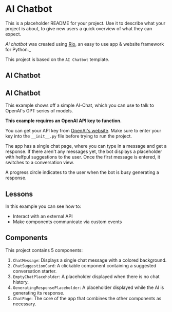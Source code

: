# AI Chatbot

This is a placeholder README for your project. Use it to describe what your
project is about, to give new users a quick overview of what they can expect.

_Ai chatbot_ was created using [Rio](https://rio.dev/), an easy to
use app & website framework for Python._

This project is based on the `AI Chatbot` template.

## AI Chatbot

## AI Chatbot

This example shows off a simple AI-Chat, which you can use to talk to OpenAI's
GPT series of models.

**This example requires an OpenAI API key to function.**

You can get your API key from [OpenAI's
website](https://platform.openai.com/api-keys). Make sure to enter your key into
the `__init__.py` file before trying to run the project.

The app has a single chat page, where you can type in a message and get a
response. If there aren't any messages yet, the bot displays a placeholder with
helfpul suggestions to the user. Once the first message is entered, it switches
to a conversation view.

A progress circle indicates to the user when the bot is busy generating a
response.

## Lessons

In this example you can see how to:

-   Interact with an external API
-   Make components communicate via custom events

## Components

This project contains 5 components:

1. `ChatMessage`: Displays a single chat message with a colored background.
2. `ChatSuggestionCard`: A clickable component containing a suggested
   conversation starter.
3. `EmptyChatPlaceholder`: A placeholder displayed when there is no chat
   history.
4. `GeneratingResponsePlaceholder`: A placeholder displayed while the AI is
   generating its response.
5. `ChatPage`: The core of the app that combines the other components as
   necessary.
